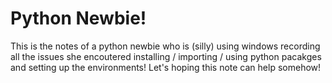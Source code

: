 # Python Newbie!
This is the notes of a python newbie who is (silly) using windows recording all the issues she encoutered installing / importing / using python pacakges and setting up the environments! Let's hoping this note can help somehow!